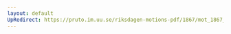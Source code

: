 ```yaml
---
layout: default
UpRedirect: https://pruto.im.uu.se/riksdagen-motions-pdf/1867/mot_1867__ak__81/mot_1867__ak__81-003.pdf
---
```

